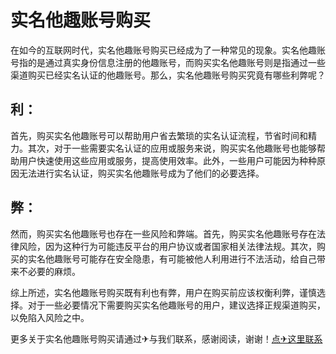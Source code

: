 # 实名他趣账号购买

在如今的互联网时代，实名他趣账号购买已经成为了一种常见的现象。实名他趣账号指的是通过真实身份信息注册的他趣账号，而购买实名他趣账号则是指通过一些渠道购买已经实名认证的他趣账号。那么，实名他趣账号购买究竟有哪些利弊呢？

## 利：

首先，购买实名他趣账号可以帮助用户省去繁琐的实名认证流程，节省时间和精力。其次，对于一些需要实名认证的应用或服务来说，购买实名他趣账号也能够帮助用户快速使用这些应用或服务，提高使用效率。此外，一些用户可能因为种种原因无法进行实名认证，购买实名他趣账号成为了他们的必要选择。

## 弊：

然而，购买实名他趣账号也存在一些风险和弊端。首先，购买实名他趣账号存在法律风险，因为这种行为可能违反平台的用户协议或者国家相关法律法规。其次，购买的实名他趣账号可能存在安全隐患，有可能被他人利用进行不法活动，给自己带来不必要的麻烦。

综上所述，实名他趣账号购买既有利也有弊，用户在购买前应该权衡利弊，谨慎选择。对于一些必要情况下需要购买实名他趣账号的用户，建议选择正规渠道购买，以免陷入风险之中。

更多关于实名他趣账号购买请通过✈与我们联系，感谢阅读，谢谢！[点✈这里联系](https://a.k02.cc)